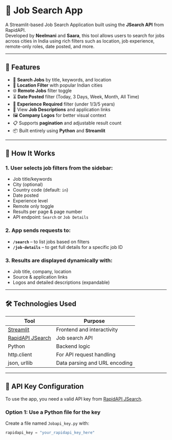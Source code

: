 # 💼 Job Search App

A Streamlit-based Job Search Application built using the **JSearch API** from RapidAPI.  
Developed by **Neelmani** and **Saara**, this tool allows users to search for jobs across cities in India using rich filters such as location, job experience, remote-only roles, date posted, and more.

---

## 📌 Features

- 🔎 **Search Jobs** by title, keywords, and location
- 📍 **Location Filter** with popular Indian cities
- 🌐 **Remote Jobs** filter toggle
- ⏳ **Date Posted** filter (Today, 3 Days, Week, Month, All Time)
- 🧠 **Experience Required** filter (under 1/3/5 years)
- 📄 View **Job Descriptions** and application links
- 🖼️ **Company Logos** for better visual context
- 📋 Supports **pagination** and adjustable result count
- 📦 Built entirely using **Python** and **Streamlit**

---

## 🚀 How It Works

### 1. User selects job filters from the sidebar:
- Job title/keywords
- City (optional)
- Country code (default: `in`)
- Date posted
- Experience level
- Remote only toggle
- Results per page & page number
- API endpoint: `Search` or `Job Details`

### 2. App sends requests to:
- **`/search`** – to list jobs based on filters
- **`/job-details`** – to get full details for a specific job ID

### 3. Results are displayed dynamically with:
- Job title, company, location
- Source & application links
- Logos and detailed descriptions (expandable)

---

## 🛠️ Technologies Used

| Tool        | Purpose                      |
|-------------|------------------------------|
| [Streamlit](https://streamlit.io/) | Frontend and interactivity |
| [RapidAPI JSearch](https://rapidapi.com/letscrape-6bRBa3QguO5/api/jsearch) | Job search API |
| Python      | Backend logic                |
| http.client | For API request handling     |
| json, urllib | Data parsing and URL encoding |

---

## 🔐 API Key Configuration

To use the app, you need a valid API key from [RapidAPI JSearch](https://rapidapi.com/letscrape-6bRBa3QguO5/api/jsearch).

### Option 1: Use a Python file for the key
Create a file named `Jobapi_key.py` with:
```python
rapidapi_key = "your_rapidapi_key_here"
